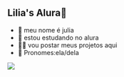 ## Lilia's Alura🌷
- 🌸 meu nome é julia
- 🐼 estou estudando no alura
- 🍪🥛 vou postar meus projetos aqui
- 🩷 Pronomes:ela/dela

![](https://tenor.com/pt-BR/view/shark-blahaj-bl%C3%A5haj-spinning-spinning-shark-gif-16660244590563738464)



